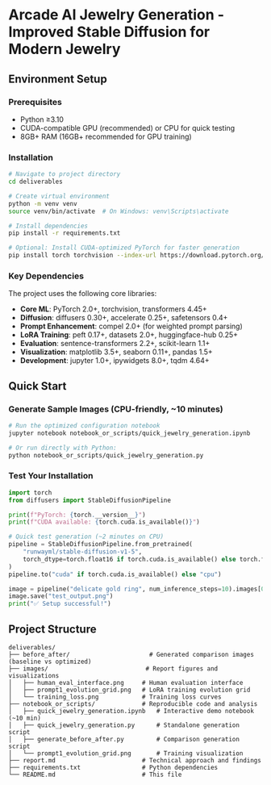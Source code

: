 # Arcade AI Jewelry Generation - Improved Stable Diffusion for Modern Jewelry

## Environment Setup

### Prerequisites
- Python ≥3.10
- CUDA-compatible GPU (recommended) or CPU for quick testing
- 8GB+ RAM (16GB+ recommended for GPU training)

### Installation
```bash
# Navigate to project directory
cd deliverables

# Create virtual environment
python -m venv venv
source venv/bin/activate  # On Windows: venv\Scripts\activate

# Install dependencies
pip install -r requirements.txt

# Optional: Install CUDA-optimized PyTorch for faster generation
pip install torch torchvision --index-url https://download.pytorch.org/whl/cu118
```

### Key Dependencies
The project uses the following core libraries:
- **Core ML**: PyTorch 2.0+, torchvision, transformers 4.45+
- **Diffusion**: diffusers 0.30+, accelerate 0.25+, safetensors 0.4+
- **Prompt Enhancement**: compel 2.0+ (for weighted prompt parsing)
- **LoRA Training**: peft 0.17+, datasets 2.0+, huggingface-hub 0.25+
- **Evaluation**: sentence-transformers 2.2+, scikit-learn 1.1+
- **Visualization**: matplotlib 3.5+, seaborn 0.11+, pandas 1.5+
- **Development**: jupyter 1.0+, ipywidgets 8.0+, tqdm 4.64+

## Quick Start

### Generate Sample Images (CPU-friendly, ~10 minutes)
```bash
# Run the optimized configuration notebook
jupyter notebook notebook_or_scripts/quick_jewelry_generation.ipynb

# Or run directly with Python:
python notebook_or_scripts/quick_jewelry_generation.py
```

### Test Your Installation
```python
import torch
from diffusers import StableDiffusionPipeline

print(f"PyTorch: {torch.__version__}")
print(f"CUDA available: {torch.cuda.is_available()}")

# Quick test generation (~2 minutes on CPU)
pipeline = StableDiffusionPipeline.from_pretrained(
    "runwayml/stable-diffusion-v1-5",
    torch_dtype=torch.float16 if torch.cuda.is_available() else torch.float32
)
pipeline.to("cuda" if torch.cuda.is_available() else "cpu")

image = pipeline("delicate gold ring", num_inference_steps=10).images[0]
image.save("test_output.png")
print("✅ Setup successful!")
```



## Project Structure
```
deliverables/
├── before_after/                      # Generated comparison images (baseline vs optimized)
├── images/                           # Report figures and visualizations
│   ├── human_eval_interface.png     # Human evaluation interface
│   ├── prompt1_evolution_grid.png   # LoRA training evolution grid
│   └── training_loss.png            # Training loss curves
├── notebook_or_scripts/             # Reproducible code and analysis
│   ├── quick_jewelry_generation.ipynb   # Interactive demo notebook (~10 min)
│   ├── quick_jewelry_generation.py      # Standalone generation script
│   ├── generate_before_after.py         # Comparison generation script
│   └── prompt1_evolution_grid.png       # Training visualization
├── report.md                        # Technical approach and findings
├── requirements.txt                 # Python dependencies
└── README.md                        # This file
```




